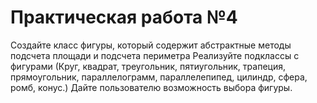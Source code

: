 # Практическая работа №4
Создайте класс фигуры, который содержит абстрактные методы подсчета площади и подсчета периметра
Реализуйте подклассы с фигурами (Круг, квадрат, треугольник, пятиугольник, трапеция, прямоугольник, параллелограмм, параллелепипед, цилиндр, сфера, ромб, конус.)
Дайте пользователю возможность выбора фигуры.
